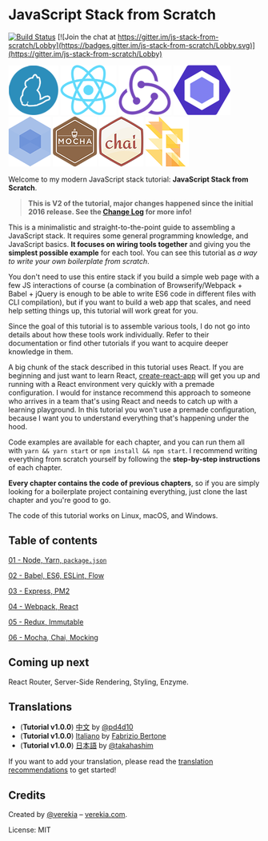 # JavaScript Stack from Scratch

[![Build Status](https://travis-ci.org/verekia/js-stack-from-scratch.svg?branch=master)](https://travis-ci.org/verekia/js-stack-from-scratch) [![Join the chat at https://gitter.im/js-stack-from-scratch/Lobby](https://badges.gitter.im/js-stack-from-scratch/Lobby.svg)](https://gitter.im/js-stack-from-scratch/Lobby)

[![Yarn](/img/yarn.png)](https://yarnpkg.com/)
[![React](/img/react.png)](https://facebook.github.io/react/)
[![Redux](/img/redux.png)](http://redux.js.org/)
[![ESLint](/img/eslint.png)](http://eslint.org/)
[![Webpack](/img/webpack.png)](https://webpack.github.io/)
[![Mocha](/img/mocha.png)](https://mochajs.org/)
[![Chai](/img/chai.png)](http://chaijs.com/)
[![Flow](/img/flow.png)](https://flowtype.org/)

Welcome to my modern JavaScript stack tutorial: **JavaScript Stack from Scratch**.

> **This is V2 of the tutorial, major changes happened since the initial 2016 release.
> See the [Change Log](/CHANGELOG.md) for more info!**

This is a minimalistic and straight-to-the-point guide to assembling a JavaScript stack. It requires some general programming knowledge, and JavaScript basics. **It focuses on wiring tools together** and giving you the **simplest possible example** for each tool. You can see this tutorial as *a way to write your own boilerplate from scratch*.

You don't need to use this entire stack if you build a simple web page with a few JS interactions of course (a combination of Browserify/Webpack + Babel + jQuery is enough to be able to write ES6 code in different files with CLI compilation), but if you want to build a web app that scales, and need help setting things up, this tutorial will work great for you.

Since the goal of this tutorial is to assemble various tools, I do not go into details about how these tools work individually. Refer to their documentation or find other tutorials if you want to acquire deeper knowledge in them.

A big chunk of the stack described in this tutorial uses React. If you are beginning and just want to learn React, [create-react-app](https://github.com/facebookincubator/create-react-app) will get you up and running with a React environment very quickly with a premade configuration. I would for instance recommend this approach to someone who arrives in a team that's using React and needs to catch up with a learning playground. In this tutorial you won't use a premade configuration, because I want you to understand everything that's happening under the hood.

Code examples are available for each chapter, and you can run them all with `yarn && yarn start` or `npm install && npm start`. I recommend writing everything from scratch yourself by following the **step-by-step instructions** of each chapter.

**Every chapter contains the code of previous chapters**, so if you are simply looking for a boilerplate project containing everything, just clone the last chapter and you're good to go.

The code of this tutorial works on Linux, macOS, and Windows.

## Table of contents

[01 - Node, Yarn, `package.json`](/tutorial/01-node-yarn-package-json)

[02 - Babel, ES6, ESLint, Flow](/tutorial/02-babel-es6-eslint-flow)

[03 - Express, PM2](/tutorial/03-express-pm2)

[04 - Webpack, React](/tutorial/04-webpack-react)

[05 - Redux, Immutable](/tutorial/05-redux-immutable)

[06 - Mocha, Chai, Mocking](/tutorial/06-mocha-chai-mocking)

## Coming up next

React Router, Server-Side Rendering, Styling, Enzyme.

## Translations

- (**Tutorial v1.0.0**) [中文](https://github.com/pd4d10/js-stack-from-scratch) by [@pd4d10](http://github.com/pd4d10)
- (**Tutorial v1.0.0**) [Italiano](https://github.com/fbertone/js-stack-from-scratch) by [Fabrizio Bertone](https://github.com/fbertone)
- (**Tutorial v1.0.0**) [日本語](https://github.com/takahashim/js-stack-from-scratch) by [@takahashim](https://github.com/takahashim)

If you want to add your translation, please read the [translation recommendations](/how-to-translate.md) to get started!

## Credits

Created by [@verekia](https://twitter.com/verekia) – [verekia.com](http://verekia.com/).

License: MIT
